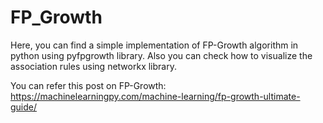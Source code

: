 # FP_Growth

Here, you can find a simple implementation of FP-Growth algorithm in python using pyfpgrowth library. Also you can check how to visualize the association rules using networkx library.

You can refer this post on FP-Growth: https://machinelearningpy.com/machine-learning/fp-growth-ultimate-guide/
